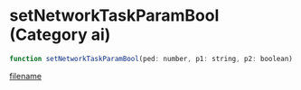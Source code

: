 # setNetworkTaskParamBool (Category ai)

```js
function setNetworkTaskParamBool(ped: number, p1: string, p2: boolean): void
```

[filename](setNetworkTaskParamBool_m.md ':include')